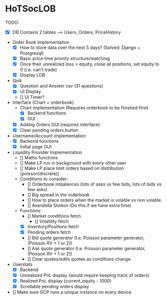 # HoTSocLOB

TODO:
- [x] DB Contains 2 tables --> Users, Orders, PriceHistory
- Order Book Implementation
    - [x] How to store data over the next 5 days? (Solved: Django + Postgresql)
    - [x] Basic price time priority structure/matching
    - [x] Once their unrealized loss > equity, close all positions, set equity to 0 (i.e. can't trade)
    - [x] Display LOB
- QnA
    - [x] Question and Answer csv (31 questions) 
    - [x] UI Display
    - [] UI Timer?
- Interface (Chart + orderbook)
    - Chart implementation (Requires orderbook to be finished first)
        - [x] Backend functions
        - [x] GUI
    - [x] Adding Orders GUI (requires interface)
    - [x] Clear pending orders button
- Username/Account implementation
    - [x] Backend functions
    - [x] Initial page GUI
- Liquidity Provider Implementation
    - [] Maths functions
    - [] Make LP run in background with every other user
    - [] Make LP place limit orders based on distribution (poisson(discrete))
    - Conditions to consider:
        - [] Orderbook imbalances (lots of asks vs few bids, lots of bids vs few asks)
        - [] Big spread in the orderbook
        - [] How to place orders when the market is volatile vs non volatile.
        - [] Avandella Stoikov (Do this if we have extra time)
    - Functions:
        - [] Market conditions fetch
            - [] Volatility fetch
        - [x] Inventory/Positions fetch
        - [x] Pending orders fetch
        - [] Bid quote generator (I.e. Poisson parameter generator, (Poisson RV + 1 or 2))
        - [] Ask quote generator (I.e. Poisson parameter generator, (Poisson RV + 1 or 2))
        - [] Clear quotes/edits quotes as conditions change
- Userstats
    - [x] Backend
    - [x] Unrealized PnL display (would require keeping track of orders)
    - [x] Realized PnL display (current_equity - 1000)
    - [x] Scrollable pending orders display
- [] Make sure GCP runs a unique instance on every device